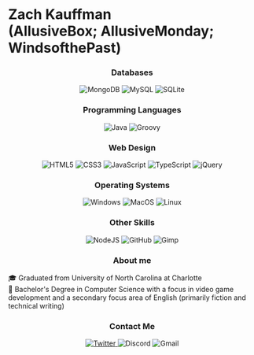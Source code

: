 # Zach Kauffman<br />(AllusiveBox; AllusiveMonday; WindsofthePast)

<div align="center" id="technical">


### Databases


<img alt="MongoDB" src="https://img.shields.io/badge/MongoDB-4EA94B?style=for-the-badge&logo=mongodb&logoColor=white" />

<img alt="MySQL" src="https://img.shields.io/badge/MySQL-00758f?style=for-the-badge&logo=mysql&logoColor=white" />

<img alt="SQLite" src="https://img.shields.io/badge/SQLite-003B57?style=for-the-badge&logo=sqlite&logoColor=white" />

### Programming Languages

<img alt="Java" src="https://img.shields.io/badge/java-%23ED8B00.svg?&style=for-the-badge&logo=java&logoColor=white" />

<img alt="Groovy" src="https://img.shields.io/badge/Groovy-4298B8.svg?&style=for-the-badge&logo=apachegroovy&logoColor=white" />


### Web Design


<img alt="HTML5" src="https://img.shields.io/badge/html5%20-%23E34F26.svg?&style=for-the-badge&logo=html5&logoColor=white"/>

<img alt="CSS3" src="https://img.shields.io/badge/css3%20-%231572B6.svg?&style=for-the-badge&logo=css3&logoColor=white" />

<img alt="JavaScript" src="https://img.shields.io/badge/javascript%20-%23323330.svg?&style=for-the-badge&logo=javascript&logoColor=%23F7DF1E" />

<img alt="TypeScript" src="https://img.shields.io/badge/typescript%20-%23007ACC.svg?&style=for-the-badge&logo=typescript&logoColor=white" />

<img alt="jQuery" src="https://img.shields.io/badge/jQuery-0769AD.svg?&style=for-the-badge&logo=jquery&logoColor=white" />


### Operating Systems


<img alt="Windows" src="https://img.shields.io/badge/windows-0078D6.svg?&style=for-the-badge&logo=windows&logoColor=white" />

<img alt="MacOS" src="https://img.shields.io/badge/macos-000000.svg?&style=for-the-badge&logo=macos&logoColor=white" />

<img alt="Linux" src="https://img.shields.io/badge/linux-FCC624.svg?&style=for-the-badge&logo=linux&logoColor=white" />


### Other Skills


<img alt="NodeJS" src="https://img.shields.io/badge/node.js%20-%2343853D.svg?&style=for-the-badge&logo=node.js&logoColor=white" />

<img alt="GitHub" src="https://img.shields.io/badge/github%20-%23121011.svg?&style=for-the-badge&logo=github&logoColor=white" />

<img alt="Gimp" src="https://img.shields.io/badge/gimp%20-5C5543.svg?&style=for-the-badge&logo=gimp&logoColor=white" />


</div>

<div align="left" id="about">

### <p align="center">About me</p>

<p>
🎓 Graduated from University of North Carolina at Charlotte
<br />
📜 Bachelor's Degree in Computer Science with a focus in video game development and a secondary focus area of English (primarily fiction and technical writing)
</p>

</div>

<div align="center" id="social">


### Contact Me


<a href="https://twitter.com/AllusiveBox" target="_blank">
<img alt="Twitter" src="https://img.shields.io/badge/@AllusiveBox-1DA1F2.svg?&style=for-the-badge&logo=twitter&logoColor=white" />
</a>

<img alt="Discord" src="https://img.shields.io/badge/%3BAllusiveMonday%236669-5865F2.svg?&style=for-the-badge&logo=discord&logoColor=white" />

<img alt="Gmail" src="https://img.shields.io/badge/zakau111%40gmail.com-EA4335.svg?&style=for-the-badge&logo=gmail&logoColor=white" />

</div>
